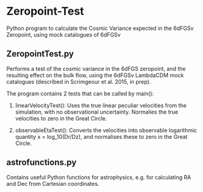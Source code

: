 # Zeropoint-Test
Python program to calculate the Cosmic Variance expected in the 6dFGSv Zeropoint, using mock catalogues of 6dFGSv

## ZeropointTest.py

Performs a test of the cosmic variance in the 6dFGS zeropoint, and the resulting effect on the bulk flow, using the 6dFGSv LambdaCDM mock catalogues (described in Scrimgeour et al. 2015, in prep). 

The program contains 2 tests that can be called by main():

1) linearVelocityTest(): Uses the true linear peculiar velocities from the simulation, with no observational uncertainty. Normalies the true velocities to zero in the Great Circle.

2) observableEtaTest(): Converts the velocities into observable logarithmic quantity x = log_10(Dr/Dz), and normalises these to zero in the Great Circle.

## astrofunctions.py

Contains useful Python functions for astrophysics, e.g. for calculating RA and Dec from Cartesian coordinates.